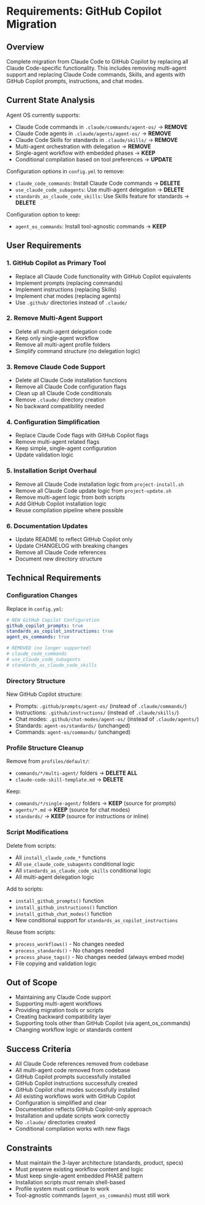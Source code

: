 # Requirements: GitHub Copilot Migration

## Overview
Complete migration from Claude Code to GitHub Copilot by replacing all Claude Code-specific functionality. This includes removing multi-agent support and replacing Claude Code commands, Skills, and agents with GitHub Copilot prompts, instructions, and chat modes.

## Current State Analysis

Agent OS currently supports:
- Claude Code commands in `.claude/commands/agent-os/` → **REMOVE**
- Claude Code agents in `.claude/agents/agent-os/` → **REMOVE**
- Claude Code Skills for standards in `.claude/skills/` → **REMOVE**
- Multi-agent orchestration with delegation → **REMOVE**
- Single-agent workflow with embedded phases → **KEEP**
- Conditional compilation based on tool preferences → **UPDATE**

Configuration options in `config.yml` to remove:
- `claude_code_commands`: Install Claude Code commands → **DELETE**
- `use_claude_code_subagents`: Use multi-agent delegation → **DELETE**
- `standards_as_claude_code_skills`: Use Skills feature for standards → **DELETE**

Configuration option to keep:
- `agent_os_commands`: Install tool-agnostic commands → **KEEP**

## User Requirements

### 1. GitHub Copilot as Primary Tool
- Replace all Claude Code functionality with GitHub Copilot equivalents
- Implement prompts (replacing commands)
- Implement instructions (replacing Skills)
- Implement chat modes (replacing agents)
- Use `.github/` directories instead of `.claude/`

### 2. Remove Multi-Agent Support
- Delete all multi-agent delegation code
- Keep only single-agent workflow
- Remove all multi-agent profile folders
- Simplify command structure (no delegation logic)

### 3. Remove Claude Code Support
- Delete all Claude Code installation functions
- Remove all Claude Code configuration flags
- Clean up all Claude Code conditionals
- Remove `.claude/` directory creation
- No backward compatibility needed

### 4. Configuration Simplification
- Replace Claude Code flags with GitHub Copilot flags
- Remove multi-agent related flags
- Keep simple, single-agent configuration
- Update validation logic

### 5. Installation Script Overhaul
- Remove all Claude Code installation logic from `project-install.sh`
- Remove all Claude Code update logic from `project-update.sh`
- Remove multi-agent logic from both scripts
- Add GitHub Copilot installation logic
- Reuse compilation pipeline where possible

### 6. Documentation Updates
- Update README to reflect GitHub Copilot only
- Update CHANGELOG with breaking changes
- Remove all Claude Code references
- Document new directory structure

## Technical Requirements

### Configuration Changes
Replace in `config.yml`:
```yaml
# NEW GitHub Copilot Configuration
github_copilot_prompts: true
standards_as_copilot_instructions: true
agent_os_commands: true

# REMOVED (no longer supported)
# claude_code_commands
# use_claude_code_subagents  
# standards_as_claude_code_skills
```

### Directory Structure
New GitHub Copilot structure:
- Prompts: `.github/prompts/agent-os/` (instead of `.claude/commands/`)
- Instructions: `.github/instructions/` (instead of `.claude/skills/`)
- Chat modes: `.github/chat-modes/agent-os/` (instead of `.claude/agents/`)
- Standards: `agent-os/standards/` (unchanged)
- Commands: `agent-os/commands/` (unchanged)

### Profile Structure Cleanup
Remove from `profiles/default/`:
- `commands/*/multi-agent/` folders → **DELETE ALL**
- `claude-code-skill-template.md` → **DELETE**

Keep:
- `commands/*/single-agent/` folders → **KEEP** (source for prompts)
- `agents/*.md` → **KEEP** (source for chat modes)
- `standards/` → **KEEP** (source for instructions or inline)

### Script Modifications
Delete from scripts:
- All `install_claude_code_*` functions
- All `use_claude_code_subagents` conditional logic
- All `standards_as_claude_code_skills` conditional logic
- All multi-agent delegation logic

Add to scripts:
- `install_github_prompts()` function
- `install_github_instructions()` function
- `install_github_chat_modes()` function
- New conditional support for `standards_as_copilot_instructions`

Reuse from scripts:
- `process_workflows()` - No changes needed
- `process_standards()` - No changes needed
- `process_phase_tags()` - No changes needed (always embed mode)
- File copying and validation logic

## Out of Scope
- Maintaining any Claude Code support
- Supporting multi-agent workflows
- Providing migration tools or scripts
- Creating backward compatibility layer
- Supporting tools other than GitHub Copilot (via agent_os_commands)
- Changing workflow logic or standards content

## Success Criteria
- All Claude Code references removed from codebase
- All multi-agent code removed from codebase
- GitHub Copilot prompts successfully installed
- GitHub Copilot instructions successfully created
- GitHub Copilot chat modes successfully installed
- All existing workflows work with GitHub Copilot
- Configuration is simplified and clear
- Documentation reflects GitHub Copilot-only approach
- Installation and update scripts work correctly
- No `.claude/` directories created
- Conditional compilation works with new flags

## Constraints
- Must maintain the 3-layer architecture (standards, product, specs)
- Must preserve existing workflow content and logic
- Must keep single-agent embedded PHASE pattern
- Installation scripts must remain shell-based
- Profile system must continue to work
- Tool-agnostic commands (`agent_os_commands`) must still work
